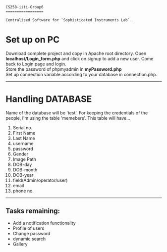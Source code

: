 ```
CS258-iiti-Group6
=================

Centralised Software for `Sophisticated Instruments Lab`.

```

Set up on PC
=============

Download complete project and copy in Apache root directory. Open **localhost/Login_form.php** and click on signup to add a new user. Come back to Login page and login.  
Store the password of phpmyadmin in **myPassword.php**  
Set up connection variable according to your database in connection.php.  

***

Handling DATABASE
==================

Name of the database will be 'test'. For keeping the credentials of the people, i'm using the table 'memebers'. This table will have...  
1. Serial no.  
2. First Name  
3. Last Name  
4. username  
5. password  
6. Gender  
7. Image Path  
8. DOB-day  
9. DOB-month  
10. DOB-year  
11. field(Admin/operator/user)  
12. email  
13. phone no.  

***

Tasks remaining:
-----------------

* Add a notification functionality  
* Profile of users  
* Change password  
* dynamic search  
* Gallery  



